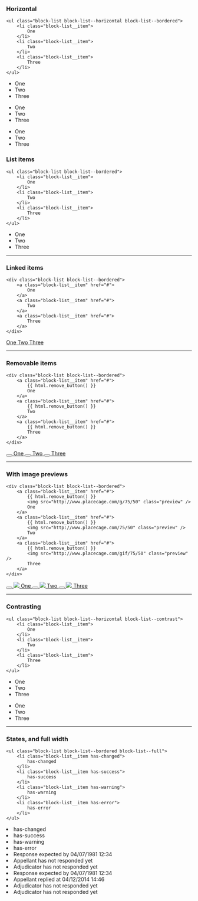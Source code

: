 ### Horizontal

	<ul class="block-list block-list--horizontal block-list--bordered">
		<li class="block-list__item">
			One
		</li>
		<li class="block-list__item">
			Two
		</li>
		<li class="block-list__item">
			Three
		</li>
	</ul>

<ul class="block-list block-list--horizontal block-list--bordered">
	<li class="block-list__item">
		One
	</li>
	<li class="block-list__item">
		Two
	</li>
	<li class="block-list__item">
		Three
	</li>
</ul>

<ul class="block-list block-list--horizontal">
	<li class="block-list__item">
		One
	</li>
	<li class="block-list__item">
		Two
	</li>
	<li class="block-list__item">
		Three
	</li>
</ul>

<ul class="block-list block-list--horizontal block-list--contrast">
	<li class="block-list__item">
		One
	</li>
	<li class="block-list__item">
		Two
	</li>
	<li class="block-list__item">
		Three
	</li>
</ul>

### List items

	<ul class="block-list block-list--bordered">
		<li class="block-list__item">
			One
		</li>
		<li class="block-list__item">
			Two
		</li>
		<li class="block-list__item">
			Three
		</li>
	</ul>

<ul class="block-list block-list--bordered">
	<li class="block-list__item">
		One
	</li>
	<li class="block-list__item">
		Two
	</li>
	<li class="block-list__item">
		Three
	</li>
</ul>

----

### Linked items

	<div class="block-list block-list--bordered">
		<a class="block-list__item" href="#">
			One
		</a>
		<a class="block-list__item" href="#">
			Two
		</a>
		<a class="block-list__item" href="#">
			Three
		</a>
	</div>

<div class="block-list block-list--bordered">
	<a class="block-list__item" href="#">
		One
	</a>
	<a class="block-list__item" href="#">
		Two
	</a>
	<a class="block-list__item" href="#">
		Three
	</a>
</div>

----

### Removable items

	<div class="block-list block-list--bordered">
		<a class="block-list__item" href="#">
			{{ html.remove_button() }}
			One
		</a>
		<a class="block-list__item" href="#">
			{{ html.remove_button() }}
			Two
		</a>
		<a class="block-list__item" href="#">
			{{ html.remove_button() }}
			Three
		</a>
	</div>

<div class="block-list block-list--bordered">
	<a class="block-list__item" href="#">
		<button type="button" class="remove-button" data-toggle="tooltips" data-placement="right" title="" data-action="remove" data-action-target="' ~ target ~ '" data-original-title="Remove this item"><i class="icon-remove-sign"></i></button>
		One
	</a>
	<a class="block-list__item" href="#">
		<button type="button" class="remove-button" data-toggle="tooltips" data-placement="right" title="" data-action="remove" data-action-target="' ~ target ~ '" data-original-title="Remove this item"><i class="icon-remove-sign"></i></button>
		Two
	</a>
	<a class="block-list__item" href="#">
		<button type="button" class="remove-button" data-toggle="tooltips" data-placement="right" title="" data-action="remove" data-action-target="' ~ target ~ '" data-original-title="Remove this item"><i class="icon-remove-sign"></i></button>
		Three
	</a>
</div>

----

### With image previews

	<div class="block-list block-list--bordered">
		<a class="block-list__item" href="#">
			{{ html.remove_button() }}
			<img src="http://www.placecage.com/g/75/50" class="preview" />
			One
		</a>
		<a class="block-list__item" href="#">
			{{ html.remove_button() }}
			<img src="http://www.placecage.com/75/50" class="preview" />
			Two
		</a>
		<a class="block-list__item" href="#">
			{{ html.remove_button() }}
			<img src="http://www.placecage.com/gif/75/50" class="preview" />
			Three
		</a>
	</div>

<div class="block-list block-list--bordered">
	<a class="block-list__item" href="#">
		<button type="button" class="remove-button" data-toggle="tooltips" data-placement="right" title="" data-action="remove" data-action-target="' ~ target ~ '" data-original-title="Remove this item"><i class="icon-remove-sign"></i></button>
		<img src="http://www.placecage.com/g/75/50" class="preview" />
		One
	</a>
	<a class="block-list__item" href="#">
		<button type="button" class="remove-button" data-toggle="tooltips" data-placement="right" title="" data-action="remove" data-action-target="' ~ target ~ '" data-original-title="Remove this item"><i class="icon-remove-sign"></i></button>
		<img src="http://www.placecage.com/75/50" class="preview" />
		Two
	</a>
	<a class="block-list__item" href="#">
		<button type="button" class="remove-button" data-toggle="tooltips" data-placement="right" title="" data-action="remove" data-action-target="' ~ target ~ '" data-original-title="Remove this item"><i class="icon-remove-sign"></i></button>
		<img src="http://www.placecage.com/gif/75/50" class="preview" />
		Three
	</a>
</div>

----

### Contrasting

	<ul class="block-list block-list--horizontal block-list--contrast">
		<li class="block-list__item">
			One
		</li>
		<li class="block-list__item">
			Two
		</li>
		<li class="block-list__item">
			Three
		</li>
	</ul>

<ul class="block-list block-list--horizontal block-list--contrast">
	<li class="block-list__item">
		One
	</li>
	<li class="block-list__item">
		Two
	</li>
	<li class="block-list__item">
		Three
	</li>
</ul>

<ul class="block-list block-list--contrast block-list--bordered">
	<li class="block-list__item">
		One
	</li>
	<li class="block-list__item">
		Two
	</li>
	<li class="block-list__item">
		Three
	</li>
</ul>

----

### States, and full width

	<ul class="block-list block-list--bordered block-list--full">
		<li class="block-list__item has-changed">
			has-changed
		</li>
		<li class="block-list__item has-success">
			has-success
		</li>
		<li class="block-list__item has-warning">
			has-warning
		</li>
		<li class="block-list__item has-error">
			has-error
		</li>
	</ul>

<div class="block-list block-list--full">
	<li class="block-list__item has-changed">
		<i class="icon-time"></i> has-changed
	</li>
	<li class="block-list__item has-success">
		<i class="icon-ok"></i> has-success
	</li>
	<li class="block-list__item has-warning">
		<i class="icon-warning-sign"></i> has-warning
	</li>
	<li class="block-list__item has-error">
		<i class="icon-remove"></i> has-error
	</li>
</div>


<div class="block-list block-list--underlined">
	<li class="block-list__item has-info">
		<i class="icon-time"></i> Response expected by 04/07/1981 12:34
	</li>
	<li class="block-list__item">
		<i class="icon-ellipsis-horizontal muted"></i> Appellant has not responded yet
	</li>
	<li class="block-list__item">
		<i class="icon-ellipsis-horizontal muted"></i> Adjudicator has not responded yet
	</li>
</div>

<div class="block-list block-list--underlined">
	<li class="block-list__item has-info">
		<i class="icon-time"></i> Response expected by 04/07/1981 12:34
	</li>
	<li class="block-list__item has-success">
		<i class="icon-ok"></i> Appellant replied at 04/12/2014 14:46
	</li>
	<li class="block-list__item has-warning">
		<i class="icon-ellipsis-horizontal muted"></i> Adjudicator has not responded yet
	</li>
	<li class="block-list__item has-error">
		<i class="icon-ellipsis-horizontal muted"></i> Adjudicator has not responded yet
	</li>
</div>


